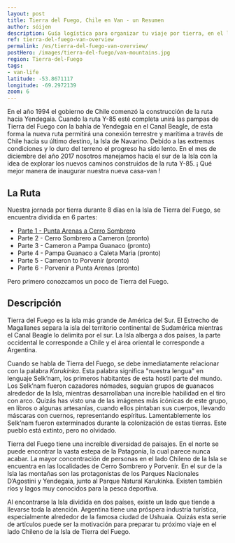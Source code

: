 ```yaml
---
layout: post
title: Tierra del Fuego, Chile en Van - un Resumen
author: sóijen
description: Guía logística para organizar tu viaje por tierra, en el lado Chileno de Tierra del Fuego.
ref: tierra-del-fuego-van-overview
permalink: /es/tierra-del-fuego-van-overview/
postHero: /images/tierra-del-fuego/van-mountains.jpg
region: Tierra-del-Fuego
tags:
- van-life
latitude: -53.8671117
longitude: -69.2972139
zoom: 6
---
```

En el año 1994 el gobierno de Chile comenzó la construcción de la ruta hacia Yendegaia. Cuando la ruta Y-85 esté completa unirá las pampas de Tierra del Fuego con la bahía de Yendegaia en el Canal Beagle, de esta forma la nueva ruta permitirá una conexión terrestre y marítima a través de Chile hacia su último destino, la Isla de Navarino. Debido a las extremas condiciones y lo duro del terreno el progreso ha sido lento. En el mes de diciembre del año 2017 nosotros manejamos hacia el sur de la Isla con la idea de explorar los nuevos caminos construidos de la ruta Y-85.
¡ Qué mejor manera de inaugurar nuestra nueva casa-van !

<h2>La Ruta</h2>

Nuestra jornada por tierra durante 8 días en la Isla de Tierra del Fuego, se encuentra dividida en 6 partes:
<ul class="post-stats bullets">
  <li><a href="/es/TDF-part-1-punta-arenas-cerro-sombrero/">Parte 1 - Punta Arenas a Cerro Sombrero</a></li>
  <li>Parte 2 - Cerro Sombrero a Cameron (pronto)</li>
  <li>Parte 3 - Cameron a Pampa Guanaco (pronto)</li>
  <li>Parte 4 - Pampa Guanaco a Caleta Maria (pronto)</li>
  <li>Parte 5 - Cameron to Porvenir (pronto)</li>
  <li>Parte 6 - Porvenir a Punta Arenas (pronto)</li>
</ul>

Pero primero conozcamos un poco de Tierra del Fuego.

<h2>Descripción</h2>

Tierra del Fuego es la isla más grande de América del Sur. El Estrecho de Magallanes separa la isla del territorio continental de Sudamérica mientras el Canal Beagle lo delimita por el sur. La Isla alberga a dos países, la parte occidental le corresponde a Chile y el área oriental le corresponde a Argentina.

Cuando se habla de Tierra del Fuego, se debe inmediatamente relacionar con la palabra <em>Karukinka</em>. Esta palabra significa "nuestra lengua" en lenguaje Selk’nam, los primeros habitantes de esta hostil parte del mundo. Los Selk’nam fueron cazadores nómades, seguían grupos de guanacos alrededor de la Isla, mientras desarrollaban una increíble habilidad en el tiro con arco. Quizás has visto una de las imágenes más icónicas de este grupo, en libros o algunas artesanías, cuando ellos pintaban sus cuerpos, llevando máscaras con cuernos, representando espíritus. Lamentablemente los Selk’nam fueron exterminados durante la colonización de estas tierras. Este pueblo está extinto, pero no olvidado.

Tierra del Fuego tiene una increíble diversidad de paisajes. En el norte se puede encontrar la vasta estepa de la Patagonia, la cual parece nunca acabar. La mayor concentración de personas en el lado Chileno de la Isla se encuentra en las localidades de Cerro Sombrero y Porvenir. En el sur de la Isla las montañas son las protagonistas de los Parques Nacionales D’Agostini y Yendegaia, junto al Parque Natural Karukinka. Existen también ríos y lagos muy conocidos para la pesca deportiva.

Al encontrarse la Isla dividida en dos países, existe un lado que tiende a llevarse toda la atención. Argentina tiene una próspera industria turística, especialmente alrededor de la famosa ciudad de Ushuaia. Quizás esta serie de artículos puede ser la motivación para preparar tu próximo viaje en el lado Chileno de la Isla de Tierra del Fuego.
